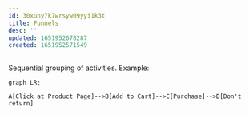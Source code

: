 ```yaml
---
id: 30xuny7k7wrsyw09yyi1k3t
title: Funnels
desc: ''
updated: 1651952678287
created: 1651952571549
---
```


Sequential grouping of activities.
Example:

```mermaid
graph LR;

A[Click at Product Page]-->B[Add to Cart]-->C[Purchase]-->D[Don't return]

```
